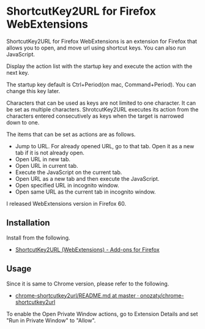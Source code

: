 ﻿# ShortcutKey2URL for Firefox WebExtensions

ShortcutKey2URL for Firefox WebExtensions is an extension for Firefox that allows you to open, and move url using shortcut keys. You can also run JavaScript.

Display the action list with the startup key and execute the action with the next key.

The startup key default is Ctrl+Period(on mac, Command+Period). You can change this key later. 

Characters that can be used as keys are not limited to one character. It can be set as multiple characters. ShrotcutKey2URL executes its action from the characters entered consecutively as keys when the target is narrowed down to one.

The items that can be set as actions are as follows.

* Jump to URL. For already opened URL, go to that tab. Open it as a new tab if it is not already open.
* Open URL in new tab.
* Open URL in current tab.
* Execute the JavaScript on the current tab.
* Open URL as a new tab and then execute the JavaScript.
* Open specified URL in incognito window.
* Open same URL as the current tab in incognito window.

I released WebExtensions version in Firefox 60.

## Installation

Install from the following.

* [ShortcutKey2URL \(WebExtensions\) \- Add\-ons for Firefox](https://addons.mozilla.org/en-US/firefox/addon/shortcutkey2url/)

## Usage

Since it is same to Chrome version, please refer to the following.

* [chrome\-shortcutkey2url/README\.md at master · onozaty/chrome\-shortcutkey2url](https://github.com/onozaty/chrome-shortcutkey2url/blob/master/README.md)

To enable the Open Private Window actions, go to Extension Details and set "Run in Private Window" to "Allow".
